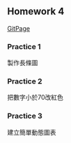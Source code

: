 ## Homework 4
[GitPage](https://pei-syuan-li.github.io/D3-HW/HW4/) 
### Practice 1
製作長條圖
### Practice 2
把數字小於70改紅色
### Practice 3
建立簡單動態圖表